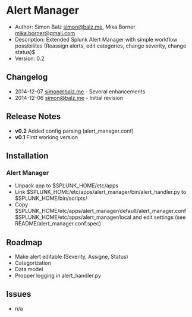 # Alert Manager
- Author:		Simon Balz <simon@balz.me>, Mika Borner <mika.borner@gmail.com>
- Description:	Extended Splunk Alert Manager with simple workflow possibilites (Reassign alerts, edit categories, change severity, change status)$
- Version: 		0.2

## Changelog
- 2014-12-07 simon@balz.me - Several enhancements
- 2014-12-06 simon@balz.me - Initial revision  

## Release Notes
- **v0.2** Added config parsing (alert_manager.conf)
- **v0.1** First working version

## Installation
### Alert Manager
- Unpack app to $SPLUNK_HOME/etc/apps
- Link $SPLUNK_HOME/etc/apps/alert_manager/bin/alert_handler.py to $SPLUNK_HOME/bin/scripts/
- Copy $SPLUNK_HOME/etc/apps/alert_manager/default/alert_manager.conf $SPLUNK_HOME/etc/apps/alert_manager/local and edit settings (see README/alert_manager.conf.spec)

## Roadmap
- Make alert editable (Severity, Assigne, Status)
- Categorization
- Data model
- Propper logging in alert_handler.py

## Issues
- n/a
